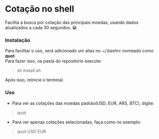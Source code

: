 # Cotação no shell

Facilita a busca por cotação das principais moedas, 
usando dados atualizados a cada 30 segundos. :grin:

### Instalação

Para facilitar o uso, será adicionado um alias no *~/.bashrc*
nomeado como **quot**.  
Para fazer isso, na pasta do repositório execute:  

> sh install.sh  

Após isso, reinicie o terminal.

### Uso

- Para ver as cotações das moedas padrão(USD, EUR, ARS, BTC),
digite:  
> quot  

- Para ver apenas cotações selecionadas, faça como no exemplo:
> quot USD EUR  
